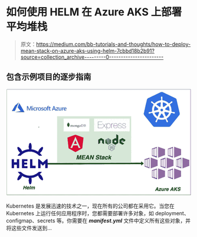 # 如何使用 HELM 在 Azure AKS 上部署平均堆栈

> 原文：<https://medium.com/bb-tutorials-and-thoughts/how-to-deploy-mean-stack-on-azure-aks-using-helm-7cbbd18b2b91?source=collection_archive---------0----------------------->

## 包含示例项目的逐步指南

![](img/8fc283c23c3eb04e675be1434e4c867e.png)

Kubernetes 是发展迅速的技术之一，现在所有的公司都在采用它。当您在 Kubernetes 上运行任何应用程序时，您都需要部署许多对象，如 deployment、configmap、secrets 等。你需要在 ***manifest.yml*** 文件中定义所有这些对象，并将这些文件发送到…